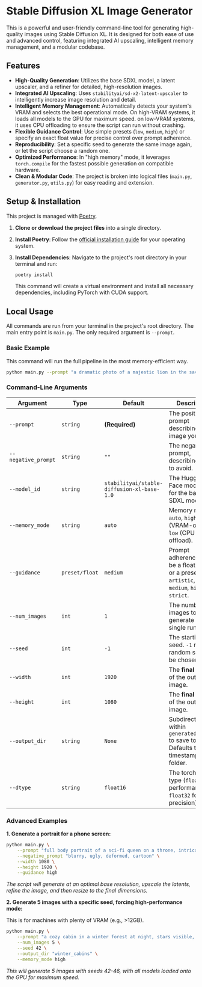 # Stable Diffusion XL Image Generator

This is a powerful and user-friendly command-line tool for generating high-quality images using Stable Diffusion XL. It is designed for both ease of use and advanced control, featuring integrated AI upscaling, intelligent memory management, and a modular codebase.

## Features

- **High-Quality Generation**: Utilizes the base SDXL model, a latent upscaler, and a refiner for detailed, high-resolution images.
- **Integrated AI Upscaling**: Uses `stabilityai/sd-x2-latent-upscaler` to intelligently increase image resolution and detail.
- **Intelligent Memory Management**: Automatically detects your system's VRAM and selects the best operational mode. On high-VRAM systems, it loads all models to the GPU for maximum speed. on low-VRAM systems, it uses CPU offloading to ensure the script can run without crashing.
- **Flexible Guidance Control**: Use simple presets (`low`, `medium`, `high`) or specify an exact float value for precise control over prompt adherence.
- **Reproducibility**: Set a specific seed to generate the same image again, or let the script choose a random one.
- **Optimized Performance**: In "high memory" mode, it leverages `torch.compile` for the fastest possible generation on compatible hardware.
- **Clean & Modular Code**: The project is broken into logical files (`main.py`, `generator.py`, `utils.py`) for easy reading and extension.

## Setup & Installation

This project is managed with [Poetry](https://python-poetry.org/).

1.  **Clone or download the project files** into a single directory.

2.  **Install Poetry**: Follow the [official installation guide](https://python-poetry.org/docs/#installation) for your operating system.

3.  **Install Dependencies**: Navigate to the project's root directory in your terminal and run:
    ```bash
    poetry install
    ```
    This command will create a virtual environment and install all necessary dependencies, including PyTorch with CUDA support.

## Local Usage

All commands are run from your terminal in the project's root directory. The main entry point is `main.py`. The only required argument is `--prompt`.

### Basic Example

This command will run the full pipeline in the most memory-efficient way.

```bash
python main.py --prompt "a dramatic photo of a majestic lion in the savanna, cinematic lighting, 8k"
````

### Command-Line Arguments

| Argument | Type | Default | Description |
| --- | --- | --- | --- |
| `--prompt` | `string` | **(Required)** | The positive prompt describing the image you want. |
| `--negative_prompt` | `string` | `""` | The negative prompt, describing what to avoid. |
| `--model_id` | `string` | `stabilityai/stable-diffusion-xl-base-1.0`| The Hugging Face model ID for the base SDXL model. |
| `--memory_mode` | `string` | `auto` | Memory mode: `auto`, `high` (VRAM-only), `low` (CPU offload). |
| `--guidance` | `preset/float` | `medium` | Prompt adherence. Can be a float (`8.2`) or a preset: `artistic`, `low`, `medium`, `high`, `strict`. |
| `--num_images` | `int` | `1` | The number of images to generate in a single run. |
| `--seed` | `int` | `-1` | The starting seed. `-1` means a random seed will be chosen. |
| `--width` | `int` | `1920` | The **final width** of the output image. |
| `--height` | `int` | `1080` | The **final height** of the output image. |
| `--output_dir` | `string` | `None` | Subdirectory within `generated_images` to save to. Defaults to a timestamped folder. |
| `--dtype` | `string` | `float16` | The torch data type (`float16` for performance, `float32` for precision). |

### Advanced Examples

**1. Generate a portrait for a phone screen:**

```bash
python main.py \
    --prompt "full body portrait of a sci-fi queen on a throne, intricate armor, cinematic" \
    --negative_prompt "blurry, ugly, deformed, cartoon" \
    --width 1080 \
    --height 1920 \
    --guidance high
```

*The script will generate at an optimal base resolution, upscale the latents, refine the image, and then resize to the final dimensions.*

**2. Generate 5 images with a specific seed, forcing high-performance mode:**

This is for machines with plenty of VRAM (e.g., >12GB).

```bash
python main.py \
    --prompt "a cozy cabin in a winter forest at night, stars visible, glowing windows" \
    --num_images 5 \
    --seed 42 \
    --output_dir "winter_cabins" \
    --memory_mode high
```

*This will generate 5 images with seeds 42-46, with all models loaded onto the GPU for maximum speed.*